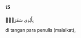 ##### 15

<span class="ayah">بِأَيْدِى سَفَرَةٍۢ</span>

<span class="ayah_translation">di tangan para penulis (malaikat),</span>
